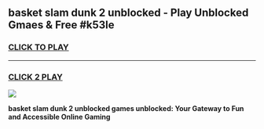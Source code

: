 
## basket slam dunk 2 unblocked - Play Unblocked Gmaes & Free #k53le
<h3>
<a href="https://news.freeplayer.one?title=basket_slam_dunk_2_unblocked&ref=03M">CLICK TO PLAY</a></h3>
<hr>

<h3>
<a href="https://news.freeplayer.one?title=basket_slam_dunk_2_unblocked&ref=03M">CLICK 2 PLAY</a>
  
</h3>

<a href="https://news.freeplayer.one?title=basket_slam_dunk_2_unblocked&ref=03M"><img src="https://clearcache.store/games.png"></a>


**basket slam dunk 2 unblocked games unblocked: Your Gateway to Fun and Accessible Online Gaming**
